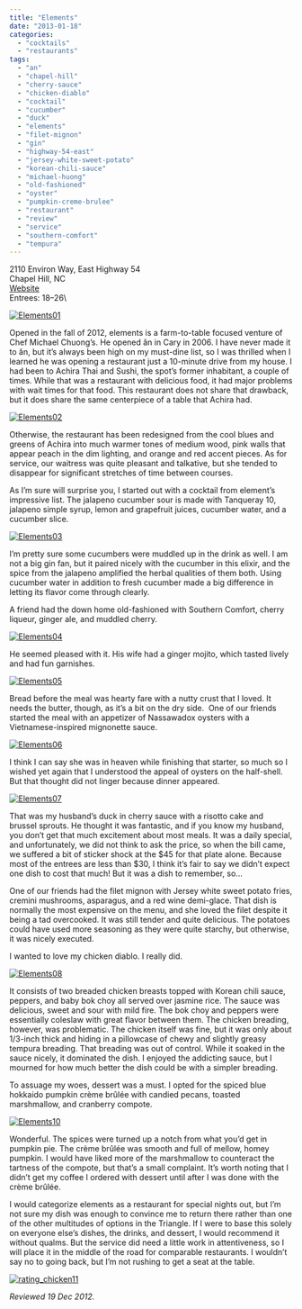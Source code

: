 ```yaml
---
title: "Elements"
date: "2013-01-18"
categories: 
  - "cocktails"
  - "restaurants"
tags: 
  - "an"
  - "chapel-hill"
  - "cherry-sauce"
  - "chicken-diablo"
  - "cocktail"
  - "cucumber"
  - "duck"
  - "elements"
  - "filet-mignon"
  - "gin"
  - "highway-54-east"
  - "jersey-white-sweet-potato"
  - "korean-chili-sauce"
  - "michael-huong"
  - "old-fashioned"
  - "oyster"
  - "pumpkin-creme-brulee"
  - "restaurant"
  - "review"
  - "service"
  - "southern-comfort"
  - "tempura"
---
```


2110 Environ Way, East Highway 54\
Chapel Hill, NC\
[Website](http://www.elementsofchapelhill.com/)\
Entrees: $18–$26\

[![Elements01](http://s3.amazonaws.com/thegourmez-wpmedia/2013/01/Elements01.jpg)](http://www.thegourmez.com/2013/01/elements/elements01/)

Opened in the fall of 2012, elements is a farm-to-table focused venture of Chef Michael Chuong’s. He opened ăn in Cary in 2006. I have never made it to ăn, but it’s always been high on my must-dine list, so I was thrilled when I learned he was opening a restaurant just a 10-minute drive from my house. I had been to Achira Thai and Sushi, the spot’s former inhabitant, a couple of times. While that was a restaurant with delicious food, it had major problems with wait times for that food. This restaurant does not share that drawback, but it does share the same centerpiece of a table that Achira had.

[![Elements02](http://s3.amazonaws.com/thegourmez-wpmedia/2013/01/Elements02.jpg)](http://www.thegourmez.com/2013/01/elements/elements02/)

Otherwise, the restaurant has been redesigned from the cool blues and greens of Achira into much warmer tones of medium wood, pink walls that appear peach in the dim lighting, and orange and red accent pieces. As for service, our waitress was quite pleasant and talkative, but she tended to disappear for significant stretches of time between courses.

As I’m sure will surprise you, I started out with a cocktail from element’s impressive list. The jalapeno cucumber sour is made with Tanqueray 10, jalapeno simple syrup, lemon and grapefruit juices, cucumber water, and a cucumber slice.

[![Elements03](http://s3.amazonaws.com/thegourmez-wpmedia/2013/01/Elements03.jpg)](http://www.thegourmez.com/2013/01/elements/elements03/)

I’m pretty sure some cucumbers were muddled up in the drink as well. I am not a big gin fan, but it paired nicely with the cucumber in this elixir, and the spice from the jalapeno amplified the herbal qualities of them both. Using cucumber water in addition to fresh cucumber made a big difference in letting its flavor come through clearly.

A friend had the down home old-fashioned with Southern Comfort, cherry liqueur, ginger ale, and muddled cherry.

[![Elements04](http://s3.amazonaws.com/thegourmez-wpmedia/2013/01/Elements04.jpg)](http://www.thegourmez.com/2013/01/elements/elements04/)

He seemed pleased with it. His wife had a ginger mojito, which tasted lively and had fun garnishes.

[![Elements05](http://s3.amazonaws.com/thegourmez-wpmedia/2013/01/Elements05.jpg)](http://www.thegourmez.com/2013/01/elements/elements05/)

Bread before the meal was hearty fare with a nutty crust that I loved. It needs the butter, though, as it’s a bit on the dry side.  One of our friends started the meal with an appetizer of Nassawadox oysters with a Vietnamese-inspired mignonette sauce.

[![Elements06](http://s3.amazonaws.com/thegourmez-wpmedia/2013/01/Elements06.jpg)](http://www.thegourmez.com/2013/01/elements/elements06/)

I think I can say she was in heaven while finishing that starter, so much so I wished yet again that I understood the appeal of oysters on the half-shell. But that thought did not linger because dinner appeared.

[![Elements07](http://s3.amazonaws.com/thegourmez-wpmedia/2013/01/Elements07.jpg)](http://www.thegourmez.com/2013/01/elements/elements07/)

That was my husband’s duck in cherry sauce with a risotto cake and brussel sprouts. He thought it was fantastic, and if you know my husband, you don’t get that much excitement about most meals. It was a daily special, and unfortunately, we did not think to ask the price, so when the bill came, we suffered a bit of sticker shock at the $45 for that plate alone. Because most of the entrees are less than $30, I think it’s fair to say we didn’t expect one dish to cost that much! But it was a dish to remember, so…

One of our friends had the filet mignon with Jersey white sweet potato fries, cremini mushrooms, asparagus, and a red wine demi-glace. That dish is normally the most expensive on the menu, and she loved the filet despite it being a tad overcooked. It was still tender and quite delicious. The potatoes could have used more seasoning as they were quite starchy, but otherwise, it was nicely executed.

I wanted to love my chicken diablo. I really did.

[![Elements08](http://s3.amazonaws.com/thegourmez-wpmedia/2013/01/Elements08.jpg)](http://www.thegourmez.com/2013/01/elements/elements08/)

It consists of two breaded chicken breasts topped with Korean chili sauce, peppers, and baby bok choy all served over jasmine rice. The sauce was delicious, sweet and sour with mild fire. The bok choy and peppers were essentially coleslaw with great flavor between them. The chicken breading, however, was problematic. The chicken itself was fine, but it was only about 1/3-inch thick and hiding in a pillowcase of chewy and slightly greasy tempura breading. That breading was out of control. While it soaked in the sauce nicely, it dominated the dish. I enjoyed the addicting sauce, but I mourned for how much better the dish could be with a simpler breading.

To assuage my woes, dessert was a must. I opted for the spiced blue hokkaido pumpkin crème brûlée with candied pecans, toasted marshmallow, and cranberry compote.

[![Elements10](http://s3.amazonaws.com/thegourmez-wpmedia/2013/01/Elements10.jpg)](http://www.thegourmez.com/2013/01/elements/elements10/)

Wonderful. The spices were turned up a notch from what you’d get in pumpkin pie. The crème brûlée was smooth and full of mellow, homey pumpkin. I would have liked more of the marshmallow to counteract the tartness of the compote, but that’s a small complaint. It’s worth noting that I didn’t get my coffee I ordered with dessert until after I was done with the crème brûlée.

I would categorize elements as a restaurant for special nights out, but I’m not sure my dish was enough to convince me to return there rather than one of the other multitudes of options in the Triangle. If I were to base this solely on everyone else’s dishes, the drinks, and dessert, I would recommend it without qualms. But the service did need a little work in attentiveness, so I will place it in the middle of the road for comparable restaurants. I wouldn’t say no to going back, but I’m not rushing to get a seat at the table.

[![rating_chicken11](http://s3.amazonaws.com/thegourmez-wpmedia/2009/02/rating_chicken11.gif)](http://www.thegourmez.com/2009/02/barten-guestier-private-selection-merlot-2006/rating_chicken11/)

_Reviewed 19 Dec 2012._
